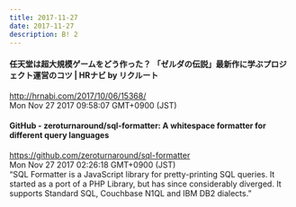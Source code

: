 ```yaml
---
title: 2017-11-27
date: 2017-11-27
description: B! 2
---
```


#### 任天堂は超大規模ゲームをどう作った？ 「ゼルダの伝説」最新作に学ぶプロジェクト運営のコツ | HRナビ by リクルート
http://hrnabi.com/2017/10/06/15368/<br>
Mon Nov 27 2017 09:58:07 GMT+0900 (JST)<br>


#### GitHub - zeroturnaround/sql-formatter: A whitespace formatter for different query languages
https://github.com/zeroturnaround/sql-formatter<br>
Mon Nov 27 2017 02:26:18 GMT+0900 (JST)<br>
“SQL Formatter is a JavaScript library for pretty-printing SQL queries. It started as a port of a PHP Library, but has since considerably diverged. It supports Standard SQL, Couchbase N1QL and IBM DB2 dialects.”


